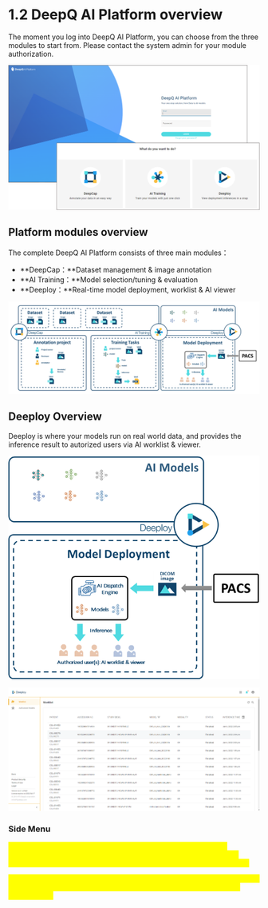 # 1.2 DeepQ AI Platform overview

The moment you log into DeepQ AI Platform, you can choose from the three modules to start from. Please contact the system admin for your module authorization.

![](../.gitbook/assets/con-1-2-1.png)

## Platform modules overview

The complete DeepQ AI Platform consists of three main modules：

* \*\*DeepCap：\*\*Dataset management & image annotation
* \*\*AI Training：\*\*Model selection/tuning & evaluation
* \*\*Deeploy：\*\*Real-time model deployment, worklist & AI viewer

![The complete DeeQ AI Platform](../.gitbook/assets/con-1-2-2.png)

## Deeploy Overview

Deeploy is where your models run on real world data, and provides the inference result to autorized users via AI worklist & viewer.

![](../.gitbook/assets/con-5-0-1.png)

![](../.gitbook/assets/con-1-2-8.png)

### Side Menu <a href="#side-menu" id="side-menu"></a>

<mark style="color:yellow;">**Worklist**</mark><mark style="color:yellow;">: A complete list of the image studies processed by model deployments that are authorized to you, shown from newest to oldest. Users can filter the worklist by selecting models by clicking on "</mark><mark style="color:yellow;">**MODEL**</mark><mark style="color:yellow;">".</mark>

<mark style="color:yellow;">**Authorized Models**</mark><mark style="color:yellow;">: You can view the detials of model deployments that are authorized to you. please conatct system admin for model deployment authorization.</mark>
